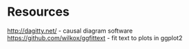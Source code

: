 # Resources
http://dagitty.net/ - causal diagram software   
https://github.com/wilkox/ggfittext - fit text to plots in ggplot2 

